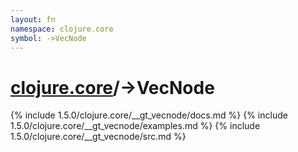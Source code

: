 ```yaml
---
layout: fn
namespace: clojure.core
symbol: ->VecNode
---
```


# [clojure.core](../)/->VecNode

{% include 1.5.0/clojure.core/__gt_vecnode/docs.md %}
{% include 1.5.0/clojure.core/__gt_vecnode/examples.md %}
{% include 1.5.0/clojure.core/__gt_vecnode/src.md %}


